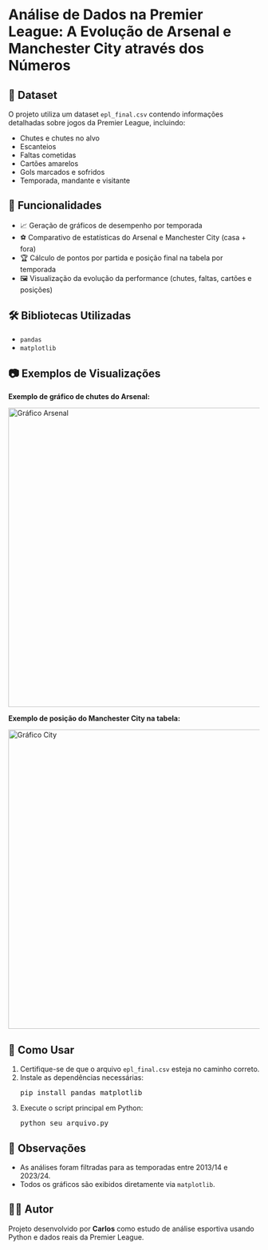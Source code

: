 <!DOCTYPE html>
<html lang="pt-BR">
<head>
  <meta charset="UTF-8">
</head>
<body>

  <h1>Análise de Dados na Premier League: A Evolução de Arsenal e Manchester City através dos Números</h1>

  <h2>📁 Dataset</h2>
  <p>O projeto utiliza um dataset <code>epl_final.csv</code> contendo informações detalhadas sobre jogos da Premier League, incluindo:</p>
  <ul>
    <li>Chutes e chutes no alvo</li>
    <li>Escanteios</li>
    <li>Faltas cometidas</li>
    <li>Cartões amarelos</li>
    <li>Gols marcados e sofridos</li>
    <li>Temporada, mandante e visitante</li>
  </ul>

  <h2>📌 Funcionalidades</h2>
  <ul>
    <li>📈 Geração de gráficos de desempenho por temporada</li>
    <li>⚽ Comparativo de estatísticas do Arsenal e Manchester City (casa + fora)</li>
    <li>🏆 Cálculo de pontos por partida e posição final na tabela por temporada</li>
    <li>🖼️ Visualização da evolução da performance (chutes, faltas, cartões e posições)</li>
  </ul>

  <h2>🛠️ Bibliotecas Utilizadas</h2>
  <ul>
    <li><code>pandas</code></li>
    <li><code>matplotlib</code></li>
  </ul>

  <h2>📷 Exemplos de Visualizações</h2>
  <div class="imagem">
    <p><strong>Exemplo de gráfico de chutes do Arsenal:</strong></p>
    <img src="exemplo_arsenal.png" alt="Gráfico Arsenal" width="600">
  </div>
  <div class="imagem">
    <p><strong>Exemplo de posição do Manchester City na tabela:</strong></p>
    <img src="exemplo_city.png" alt="Gráfico City" width="600">
  </div>

  <h2>📄 Como Usar</h2>
  <ol>
    <li>Certifique-se de que o arquivo <code>epl_final.csv</code> esteja no caminho correto.</li>
    <li>Instale as dependências necessárias:</li>
    <pre>pip install pandas matplotlib</pre>
    <li>Execute o script principal em Python:</li>
    <pre>python seu_arquivo.py</pre>
  </ol>

  <h2>📌 Observações</h2>
  <ul>
    <li>As análises foram filtradas para as temporadas entre 2013/14 e 2023/24.</li>
    <li>Todos os gráficos são exibidos diretamente via <code>matplotlib</code>.</li>
  </ul>

  <h2>👨‍💻 Autor</h2>
  <p>Projeto desenvolvido por <strong>Carlos</strong> como estudo de análise esportiva usando Python e dados reais da Premier League.</p>

</body>
</html>


